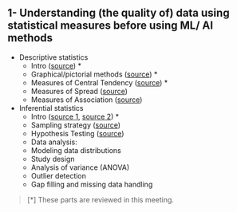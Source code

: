 
## 1- Understanding (the quality of) data using statistical measures before using ML/ AI methods 

- Descriptive statistics  
    - Intro ([source](https://statistics.laerd.com/statistical-guides/descriptive-inferential-statistics.php)) *
    - Graphical/pictorial methods ([source](https://www.researchconnections.org/research-tools/descriptive-statistics)) *
    - Measures of Central Tendency ([source](https://statistics.laerd.com/statistical-guides/measures-central-tendency-mean-mode-median.php)) *
    - Measures of Spread ([source](https://statistics.laerd.com/statistical-guides/measures-of-spread-range-quartiles.php)) 
    - Measures of Association ([source](https://www.researchconnections.org/research-tools/descriptive-statistics)) 
- Inferential statistics  
    - Intro ([source 1](https://statistics.laerd.com/statistical-guides/descriptive-inferential-statistics.php), [source 2](https://statistics.laerd.com/statistical-guides/descriptive-inferential-statistics-faqs.php)) *
    - Sampling strategy ([source](https://dissertation.laerd.com/sampling-strategy.php)) 
    - Hypothesis Testing ([source](https://statistics.laerd.com/statistical-guides/hypothesis-testing.php)) 
    - Data analysis: 
    - Modeling data distributions 
    - Study design 
    - Analysis of variance (ANOVA) 
    - Outlier detection  
    - Gap filling and missing data handling 
    

> [*] These parts are reviewed in this meeting.